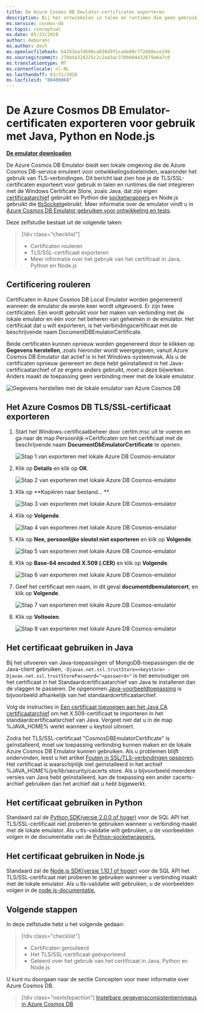 ```yaml
---
title: De Azure Cosmos DB Emulator-certificaten exporteren
description: Bij het ontwikkelen in talen en runtimes die geen gebruik maken van de Windows Certificate Store, moet u de TLS/SSL-certificaten exporteren en beheren. Dit bericht bevat stapsgewijze instructies.
ms.service: cosmos-db
ms.topic: conceptual
ms.date: 05/23/2019
author: deborahc
ms.author: dech
ms.openlocfilehash: b4283ea7d500ca038d9f1cade89c772880ece199
ms.sourcegitcommit: 27bbda320225c2c2a43ac370b604432679a6a7c0
ms.translationtype: MT
ms.contentlocale: nl-NL
ms.lasthandoff: 03/31/2020
ms.locfileid: "80409068"
---
```

# <a name="export-the-azure-cosmos-db-emulator-certificates-for-use-with-java-python-and-nodejs"></a>De Azure Cosmos DB Emulator-certificaten exporteren voor gebruik met Java, Python en Node.js

[**De emulator downloaden**](https://aka.ms/cosmosdb-emulator)

De Azure Cosmos DB Emulator biedt een lokale omgeving die de Azure Cosmos DB-service emuleert voor ontwikkelingsdoeleinden, waaronder het gebruik van TLS-verbindingen. Dit bericht laat zien hoe je de TLS/SSL-certificaten exporteert voor gebruik in talen en runtimes die niet integreren met de Windows Certificate Store, zoals Java, dat zijn eigen [certificaatarchief](https://docs.oracle.com/cd/E19830-01/819-4712/ablqw/index.html) gebruikt en Python die [socketwrappers](https://docs.python.org/2/library/ssl.html) en Node.js gebruikt die [tlsSocket](https://nodejs.org/api/tls.html#tls_tls_connect_options_callback)gebruikt. Meer informatie over de emulator vindt u in [Azure Cosmos DB Emulator gebruiken voor ontwikkeling en tests](./local-emulator.md).

Deze zelfstudie bestaat uit de volgende taken:

> [!div class="checklist"]
> * Certificaten rouleren
> * TLS/SSL-certificaat exporteren
> * Meer informatie over het gebruik van het certificaat in Java, Python en Node.js

## <a name="certification-rotation"></a>Certificering rouleren

Certificaten in Azure Cosmos DB Local Emulator worden gegenereerd wanneer de emulator de eerste keer wordt uitgevoerd. Er zijn twee certificaten. Eén wordt gebruikt voor het maken van verbinding met de lokale emulator en één voor het beheren van geheimen in de emulator. Het certificaat dat u wilt exporteren, is het verbindingscertificaat met de beschrijvende naam DocumentDBEmulatorCertificate.

Beide certificaten kunnen opnieuw worden gegenereerd door te klikken op **Gegevens herstellen**, zoals hieronder wordt weergegeven, vanuit Azure Cosmos DB Emulator dat actief is in het Windows-systeemvak. Als u de certificaten opnieuw genereert en deze hebt geïnstalleerd in het Java-certificaatarchief of ze ergens anders gebruikt, moet u deze bijwerken. Anders maakt de toepassing geen verbinding meer met de lokale emulator.

![Gegevens herstellen met de lokale emulator van Azure Cosmos DB](./media/local-emulator-export-ssl-certificates/database-local-emulator-reset-data.png)

## <a name="how-to-export-the-azure-cosmos-db-tlsssl-certificate"></a>Het Azure Cosmos DB TLS/SSL-certificaat exporteren

1. Start het Windows-certificaatbeheer door certlm.msc uit te voeren en ga naar de map Persoonlijk->Certificaten om het certificaat met de beschrijvende naam **DocumentDbEmulatorCertificate** te openen.

    ![Stap 1 van exporteren met lokale Azure DB Cosmos-emulator](./media/local-emulator-export-ssl-certificates/database-local-emulator-export-step-1.png)

2. Klik op **Details** en klik op **OK**.

    ![Stap 2 van exporteren met lokale Azure DB Cosmos-emulator](./media/local-emulator-export-ssl-certificates/database-local-emulator-export-step-2.png)

3. Klik op **Kopiëren naar bestand... **.

    ![Stap 3 van exporteren met lokale Azure DB Cosmos-emulator](./media/local-emulator-export-ssl-certificates/database-local-emulator-export-step-3.png)

4. Klik op **Volgende**.

    ![Stap 4 van exporteren met lokale Azure DB Cosmos-emulator](./media/local-emulator-export-ssl-certificates/database-local-emulator-export-step-4.png)

5. Klik op **Nee, persoonlijke sleutel niet exporteren** en klik op **Volgende**.

    ![Stap 5 van exporteren met lokale Azure DB Cosmos-emulator](./media/local-emulator-export-ssl-certificates/database-local-emulator-export-step-5.png)

6. Klik op **Base-64 encoded X.509 (.CER)** en klik op **Volgende**.

    ![Stap 6 van exporteren met lokale Azure DB Cosmos-emulator](./media/local-emulator-export-ssl-certificates/database-local-emulator-export-step-6.png)

7. Geef het certificaat een naam, in dit geval **documentdbemulatorcert**, en klik op **Volgende**.

    ![Stap 7 van exporteren met lokale Azure DB Cosmos-emulator](./media/local-emulator-export-ssl-certificates/database-local-emulator-export-step-7.png)

8. Klik op **Voltooien**.

    ![Stap 8 van exporteren met lokale Azure DB Cosmos-emulator](./media/local-emulator-export-ssl-certificates/database-local-emulator-export-step-8.png)

## <a name="how-to-use-the-certificate-in-java"></a>Het certificaat gebruiken in Java

Bij het uitvoeren van Java-toepassingen of MongoDB-toepassingen die de Java-client gebruiken, `-Djavax.net.ssl.trustStore=<keystore> -Djavax.net.ssl.trustStorePassword="<password>"` is het eenvoudiger om het certificaat in het Standaardcertificaatarchief van Java te installeren dan de vlaggen te passeren. De opgenomen [Java-voorbeeldtoepassing](https://localhost:8081/_explorer/index.html) is bijvoorbeeld afhankelijk van het standaardcertificaatarchief.

Volg de instructies in [Een certificaat toevoegen aan het Java CA certificaatarchief](https://docs.microsoft.com/azure/java-add-certificate-ca-store) om het X.509-certificaat te importeren in het standaardcertificaatarchief van Java. Vergeet niet dat u in de map %JAVA_HOME% werkt wanneer u keytool uitvoert.

Zodra het TLS/SSL-certificaat "CosmosDBEmulatorCertificate" is geïnstalleerd, moet uw toepassing verbinding kunnen maken en de lokale Azure Cosmos DB Emulator kunnen gebruiken. Als u problemen blijft ondervinden, leest u het artikel [Fouten in SSL/TLS-verbindingen opsporen](https://docs.oracle.com/javase/7/docs/technotes/guides/security/jsse/ReadDebug.html). Het certificaat is waarschijnlijk niet geïnstalleerd in het archief %JAVA_HOME%/jre/lib/security/cacerts store. Als u bijvoorbeeld meerdere versies van Java hebt geïnstalleerd, kan de toepassing een ander cacerts-archief gebruiken dan het archief dat u hebt bijgewerkt.

## <a name="how-to-use-the-certificate-in-python"></a>Het certificaat gebruiken in Python

Standaard zal de [Python SDK(versie 2.0.0 of hoger)](sql-api-sdk-python.md) voor de SQL API het TLS/SSL-certificaat niet proberen te gebruiken wanneer u verbinding maakt met de lokale emulator. Als u tls-validatie wilt gebruiken, u de voorbeelden volgen in de documentatie van de [Python-socketwrappers.](https://docs.python.org/2/library/ssl.html)

## <a name="how-to-use-the-certificate-in-nodejs"></a>Het certificaat gebruiken in Node.js

Standaard zal de [Node.js SDK(versie 1.10.1 of hoger)](sql-api-sdk-node.md) voor de SQL API het TLS/SSL-certificaat niet proberen te gebruiken wanneer u verbinding maakt met de lokale emulator. Als u tls-validatie wilt gebruiken, u de voorbeelden volgen in de [node.js-documentatie.](https://nodejs.org/api/tls.html#tls_tls_connect_options_callback)

## <a name="next-steps"></a>Volgende stappen

In deze zelfstudie hebt u het volgende gedaan:

> [!div class="checklist"]
> * Certificaten gerouleerd
> * Het TLS/SSL-certificaat geëxporteerd
> * Geleerd over het gebruik van het certificaat in Java, Python en Node.js

U kunt nu doorgaan naar de sectie Concepten voor meer informatie over Azure Cosmos DB. 

> [!div class="nextstepaction"]
>[Instelbare gegevensconsistentieniveaus in Azure Cosmos DB](../cosmos-db/consistency-levels.md)
